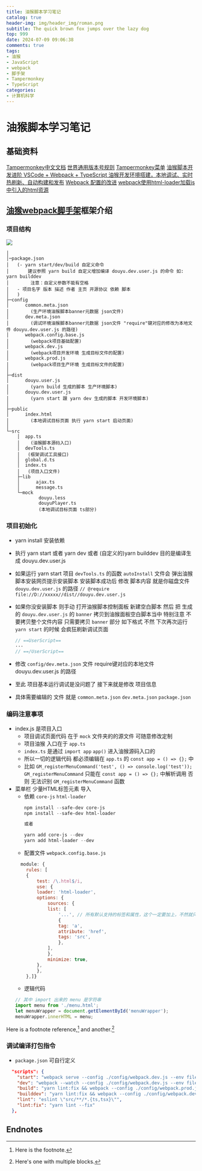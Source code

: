 ```yaml
---
title: 油猴脚本学习笔记
catalog: true
header-img: img/header_img/roman.png
subtitle: The quick brown fox jumps over the lazy dog
top: 999
date: 2024-07-09 09:06:38
comments: true
tags:
- 油猴
- JavaScript
- webpack
- 脚手架
- Tampermonkey
- TypeScript
categories: 
- 计算机科学
---
```


# 油猴脚本学习笔记

## 基础资料

[Tampermonkey中文文档][]
[世界通用版本号规则](https://semver.org/lang/zh-CN/)
[Tampermonkey菜单][menu]
[油猴脚本开发进阶 VSCode + Webpack + TypeScript 油猴开发环境搭建，本地调试、实时热刷新、自动构建和发布][油猴webpack脚手架]
[Webpack 配置的改进][]
[webpack使用html-loader加载js中引入的html资源][html-loader]

## [油猴webpack脚手架][]框架介绍

### 项目结构
![](油猴脚本学习笔记/QQ_1720489834153.png)

```text
│
│─package.json
│   (- yarn start/dev/build 自定义命令 
│       建议参照 yarn build 自定义增加编译 douyu.dev.user.js 的命令 如: yarn builddev 
│        注意：自定义参数不能有空格
│   - 项目名字 版本 描述 作者 主页 开源协议 依赖 脚本
│   )
├─config
│      common.meta.json
│        (生产环境油猴脚本banner元数据 json文件)
│      dev.meta.json
│        (调试环境油猴脚本banner元数据 json文件 "require"键对应的修改为本地文件 douyu.dev.user.js 的路径) 
│      webpack.config.base.js
│        (webpack项目基础配置)   
│      webpack.dev.js
│        (webpack项目开发环境 生成目标文件的配置)
│      webpack.prod.js
│        (webpack项目生产环境 生成目标文件的配置)
│
├─dist
│      douyu.user.js
│        (yarn build 生成的脚本 生产环境脚本)
│      douyu.dev.user.js
│        (yarn start 跟 yarn dev 生成的脚本 开发环境脚本)
│
├─public
│      index.html
│        (本地调试目标页面 执行 yarn start 启动页面)
│
└─src
    │  app.ts
    │    (油猴脚本源码入口)
    │  devTools.ts
    │   (框架调试工具接口)
    │  global.d.ts
    │  index.ts
    │   (项目入口文件)
    ├─lib
    │      ajax.ts
    │      message.ts
    └─mock
            douyu.less
            douyuPlayer.ts
            (本地调试目标页面 ts部分)
```

### 项目初始化

- yarn install 安装依赖
- 执行 yarn start 或者 yarn dev 或者 (自定义的)yarn builddev 目的是编译生成 douyu.dev.user.js

- 如果运行 yarn start 
    项目 `devTools.ts` 的函数 `autoInstall` 文件会 弹出油猴脚本安装网页提示安装脚本 安装脚本成功后 
    修改 脚本内容 就是你磁盘文件 `douyu.dev.user.js` 的路径
    `// @require    file://D://xxxxx//dist//douyu.dev.user.js`

- 如果你没安装脚本 则手动 打开油猴脚本控制面板 新建空白脚本 然后 把 生成的 `douyu.dev.user.js` 的 `banner` 拷贝到油猴面板空白脚本当中 
    特别注意 不要拷贝整个文件内容 只需要拷贝 `banner` 部分 如下格式 不然 下次再次运行 `yarn start` 的时候 会疯狂刷新调试页面
    ```js
    // ==UserScript== 
    ··· 
    // ==/UserScript==
    ```
- 修改 `config/dev.meta.json` 文件 require键对应的本地文件 douyu.dev.user.js 的路径
- 至此 项目基本运行调试是没问题了 接下来就是修改 项目信息
- 具体需要编辑的 文件 就是 `common.meta.json` `dev.meta.json` `package.json`

### 编码注意事项

- index.js 是项目入口
    - 项目调试页面代码 在于 `mock` 文件夹的的源文件 可随意修改定制
    - 项目油猴 入口在于 `app.ts` 
    - `index.ts` 是通过 `import app` `app()` 进入油猴源码入口的
    - 所以一切的逻辑代码 都必须编辑在 `app.ts` 的 `const app = () => {};` 中
    - 比如 `GM_registerMenuCommand('test', () => console.log('test'));` 
        `GM_registerMenuCommand` 只能在 `const app = () => {};` 中解析调用 
        否则 无法识别 `GM_registerMenuCommand` 函数
- 菜单栏 少量HTML标签元素 导入
    - 依赖 `core-js` `html-loader`
        ```powershell
        npm install --safe-dev core-js
        npm install --safe-dev html-loader

        或者

        yarn add core-js --dev
        yarn add html-loader --dev
        ```
    - 配置文件 `webpack.config.base.js`
    ```js
      module: {
        rules: [
        {
            test: /\.html$/i,
            use: {
            loader: 'html-loader',
            options: {
                sources: {
                list: [
                    '...', // 所有默认支持的标签和属性，这个一定要加上，不然就只会检测a标签了
                    {
                    tag: 'a',
                    attribute: 'href',
                    tags: 'src',
                    },
                ],
                },
                minimize: true,
            },
            },
        },]}
    ```
    - 逻辑代码
    ```js
    // 其中 import 出来的 menu 是字符串
    import menu from './menu.html';
    let menuWrapper = document.getElementById('menuWrapper');
    menuWrapper.innerHTML = menu;
    ```

Here is a footnote reference,[^1] and another.[^longnote]

### 调试编译打包指令

- `package.json` 可自行定义

````json
  "scripts": {
    "start": "webpack serve --config ./config/webpack.dev.js --env filename=douyu.dev.user.js",
    "dev": "webpack --watch --config ./config/webpack.dev.js --env filename=douyu.dev.user.js",
    "build": "yarn lint:fix && webpack --config ./config/webpack.prod.js --env filename=douyu.user.js --stats-error-details",
    "builddev": "yarn lint:fix && webpack --config ./config/webpack.dev.js --env filename=douyu.dev.user.js --stats-error-details",
    "lint": "eslint \"src/**/*.{ts,tsx}\"",
    "lint:fix": "yarn lint --fix"
  },
````


## Endnotes

[^1]: Here is the footnote.
[^longnote]: Here's one with multiple blocks.

[Webpack 配置的改进]: <https://iknow.fun/2022/08/01/webpack-typescript-kai-fa-you-hou-jiao-ben-dou-yu-zhi-bo-zi-dong-qie-huan-hua-zhi-2-0/>
[html-loader]: <https://blog.csdn.net/weixin_45047039/article/details/110262176> "webpack使用html-loader加载js中引入的html资源"
[油猴webpack脚手架]: <https://iknow.fun/2022/08/03/vscode-webpack-typescript-you-hou-kai-fa-huan-jing-da-jian-ben-di-diao-shi-shi-shi-re-shua-xin-zi-dong-gou-jian-he-fa-bu/> "油猴脚本开发进阶】VSCode + Webpack + TypeScript 油猴开发环境搭建，本地调试、实时热刷新、自动构建和发布"
[Tampermonkey中文文档]: <https://bbs.tampermonkey.net.cn/forum.php?mod=viewthread&tid=1909> "website title"
[menu]: <https://bbs.tampermonkey.net.cn/forum.php?mod=viewthread&tid=271>
